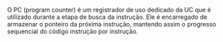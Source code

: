 O PC (program counter) é um registrador de uso dedicado da UC que é utilizado durante a etapa de busca da instrução.
Ele é encarregado de armazenar o ponteiro da próxima instrução, mantendo assim o progresso sequencial do código instrução por instrução.